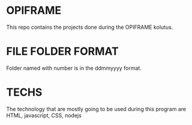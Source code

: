 # OPIFRAME

This repo contains the projects done during the OPIFRAME kolutus.

# FILE FOLDER FORMAT

Folder named with number is in the ddmmyyyy format. 

# TECHS

The technology that are mostly going to be used during this program are HTML, javascript, CSS, nodejs


